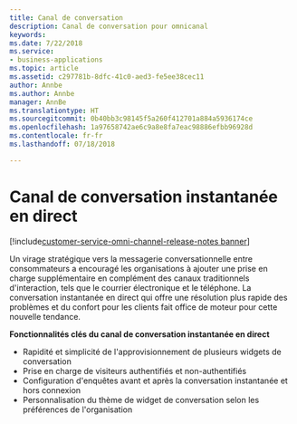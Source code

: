 ```yaml
---
title: Canal de conversation
description: Canal de conversation pour omnicanal
keywords: 
ms.date: 7/22/2018
ms.service:
- business-applications
ms.topic: article
ms.assetid: c297781b-8dfc-41c0-aed3-fe5ee38cec11
author: Annbe
ms.author: Annbe
manager: AnnBe
ms.translationtype: HT
ms.sourcegitcommit: 0b40bb3c98145f5a260f412701a884a5936174ce
ms.openlocfilehash: 1a97658742ae6c9a8e8fa7eac98886efbb96928d
ms.contentlocale: fr-fr
ms.lasthandoff: 07/18/2018

---
```


#  <a name="live-chat-channel"></a>Canal de conversation instantanée en direct 

[!include[customer-service-omni-channel-release-notes banner](../../includes/customer-service-omni-channel-release-notes.md)]



Un virage stratégique vers la messagerie conversationnelle entre consommateurs a encouragé les organisations à ajouter une prise en charge supplémentaire en complément des canaux traditionnels d'interaction, tels que le courrier électronique et le téléphone. La conversation instantanée en direct qui offre une résolution plus rapide des problèmes et du confort pour les clients fait office de moteur pour cette nouvelle tendance.

**Fonctionnalités clés du canal de conversation instantanée en direct**

-   Rapidité et simplicité de l'approvisionnement de plusieurs widgets de conversation
-   Prise en charge de visiteurs authentifiés et non-authentifiés
-   Configuration d'enquêtes avant et après la conversation instantanée et hors connexion
-   Personnalisation du thème de widget de conversation selon les préférences de l'organisation




